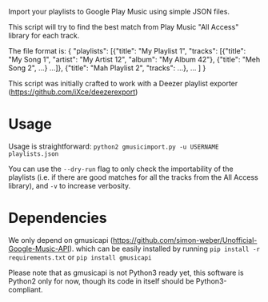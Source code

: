 Import your playlists to Google Play Music using simple JSON files.

This script will try to find the best match from Play Music "All Access"
library for each track.

The file format is:
{
  "playlists": [{"title": "My Playlist 1",
                 "tracks": [{"title": "My Song 1",
                             "artist": "My Artist 12",
                             "album": "My Album 42"},
                            {"title": "Meh Song 2",
                             ...}
                             ...]},
                {"title": "Mah Playlist 2",
                 "tracks": ...},
                 ...
               ]
}

This script was initially crafted to work with a Deezer playlist exporter
(https://github.com/iXce/deezerexport)

Usage
=====
Usage is straightforward:
```python2 gmusicimport.py -u USERNAME playlists.json```

You can use the `--dry-run` flag to only check the importability of the
playlists (i.e. if there are good matches for all the tracks from the All
Access library), and `-v` to increase verbosity.

Dependencies
============
We only depend on gmusicapi
(https://github.com/simon-weber/Unofficial-Google-Music-API).
which can be easily installed by running
```pip install -r requirements.txt```
or
```pip install gmusicapi```

Please note that as gmusicapi is not Python3 ready yet, this software is
Python2 only for now, though its code in itself should be Python3-compliant.
